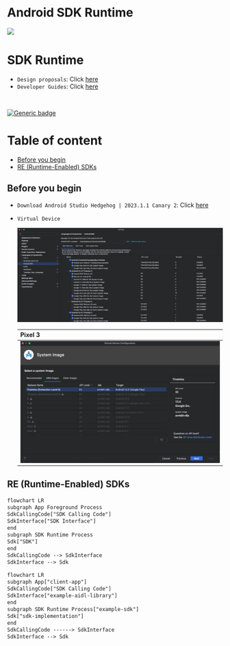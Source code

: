 # Android SDK Runtime

<img src="https://source.android.com/static/docs/setup/images/Android_symbol_green_RGB.png" width=200>

SDK Runtime
=========

- `Design proposals`: Click [here](https://developer.android.com/design-for-safety/privacy-sandbox/sdk-runtime)
- `Developer Guides`: Click [here](https://developer.android.com/design-for-safety/privacy-sandbox/guides/sdk-runtime)

<br/>

[![Generic badge](https://img.shields.io/badge/android-privacy_sandbox_samples-black.svg)](https://github.com/android/privacy-sandbox-samples)


# Table of content   

- [Before you begin](#before-you-begin)
- [RE (Runtime-Enabled) SDKs](#re-sdks)


## <a id="before-you-begin"> Before you begin

- `Download Android Studio Hedgehog | 2023.1.1 Canary 2`: Click [here](https://developer.android.com/studio/preview)

- `Virtual Device`

    <img src="./docs/img/privacy_sandbox_device_setup_1.png" width=1000>

    | Pixel 3 |
    | :--- |
    | <img src="./docs/img/privacy_sandbox_device_setup_2.png" width=800> |


## <a id="re-sdks"> RE (Runtime-Enabled) SDKs

```mermaid
flowchart LR
subgraph App Foreground Process
SdkCallingCode["SDK Calling Code"]
SdkInterface["SDK Interface"]
end
subgraph SDK Runtime Process
Sdk["SDK"]
end
SdkCallingCode --> SdkInterface
SdkInterface --> Sdk
```

```mermaid
flowchart LR
subgraph App["client-app"]
SdkCallingCode["SDK Calling Code"]
SdkInterface["example-aidl-library"]
end
subgraph SDK Runtime Process["example-sdk"]
Sdk["sdk-implementation"]
end
SdkCallingCode ------> SdkInterface
SdkInterface --> Sdk
```